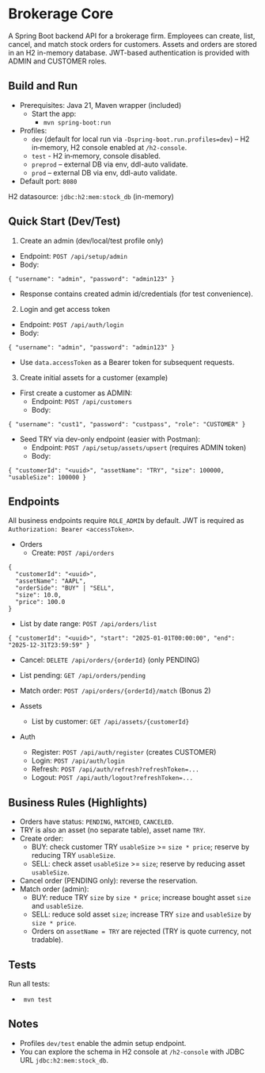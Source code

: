 # Brokerage Core

A Spring Boot backend API for a brokerage firm. Employees can create, list, cancel, and match stock orders for customers. Assets and orders are stored in an H2 in-memory database. JWT-based authentication is provided with ADMIN and CUSTOMER roles.

## Build and Run

- Prerequisites: Java 21, Maven wrapper (included)
  - Start the app:
    - `mvn spring-boot:run`
- Profiles:
  - `dev` (default for local run via `-Dspring-boot.run.profiles=dev`) – H2 in‑memory, H2 console enabled at `/h2-console`.
  - `test` - H2 in‑memory, console disabled.
  - `preprod` – external DB via env, ddl-auto validate.
  - `prod` – external DB via env, ddl-auto validate.
- Default port: `8080`

H2 datasource: `jdbc:h2:mem:stock_db` (in-memory)

## Quick Start (Dev/Test)

1) Create an admin (dev/local/test profile only)
- Endpoint: `POST /api/setup/admin`
- Body:
```
{ "username": "admin", "password": "admin123" }
```
- Response contains created admin id/credentials (for test convenience).

2) Login and get access token
- Endpoint: `POST /api/auth/login`
- Body:
```
{ "username": "admin", "password": "admin123" }
```
- Use `data.accessToken` as a Bearer token for subsequent requests.

3) Create initial assets for a customer (example)
- First create a customer as ADMIN:
  - Endpoint: `POST /api/customers`
  - Body:
```
{ "username": "cust1", "password": "custpass", "role": "CUSTOMER" }
```
- Seed TRY via dev-only endpoint (easier with Postman):
  - Endpoint: `POST /api/setup/assets/upsert` (requires ADMIN token)
  - Body:
```
{ "customerId": "<uuid>", "assetName": "TRY", "size": 100000, "usableSize": 100000 }
```

## Endpoints

All business endpoints require `ROLE_ADMIN` by default. JWT is required as `Authorization: Bearer <accessToken>`.

- Orders
  - Create: `POST /api/orders`
```
{
  "customerId": "<uuid>",
  "assetName": "AAPL",
  "orderSide": "BUY" | "SELL",
  "size": 10.0,
  "price": 100.0
}
```
  - List by date range: `POST /api/orders/list`
```
{ "customerId": "<uuid>", "start": "2025-01-01T00:00:00", "end": "2025-12-31T23:59:59" }
```
  - Cancel: `DELETE /api/orders/{orderId}` (only PENDING)
  - List pending: `GET /api/orders/pending`
  - Match order: `POST /api/orders/{orderId}/match` (Bonus 2)

- Assets
  - List by customer: `GET /api/assets/{customerId}`

- Auth
  - Register: `POST /api/auth/register` (creates CUSTOMER)
  - Login: `POST /api/auth/login`
  - Refresh: `POST /api/auth/refresh?refreshToken=...`
  - Logout: `POST /api/auth/logout?refreshToken=...`

## Business Rules (Highlights)

- Orders have status: `PENDING`, `MATCHED`, `CANCELED`.
- TRY is also an asset (no separate table), asset name `TRY`.
- Create order:
  - BUY: check customer TRY `usableSize` >= `size * price`; reserve by reducing TRY `usableSize`.
  - SELL: check asset `usableSize` >= `size`; reserve by reducing asset `usableSize`.
- Cancel order (PENDING only): reverse the reservation.
- Match order (admin):
  - BUY: reduce TRY `size` by `size * price`; increase bought asset `size` and `usableSize`.
  - SELL: reduce sold asset `size`; increase TRY `size` and `usableSize` by `size * price`.
  - Orders on `assetName = TRY` are rejected (TRY is quote currency, not tradable).

## Tests

Run all tests:
-  ` mvn test`

## Notes

- Profiles `dev/test` enable the admin setup endpoint.
- You can explore the schema in H2 console at `/h2-console` with JDBC URL `jdbc:h2:mem:stock_db`.
